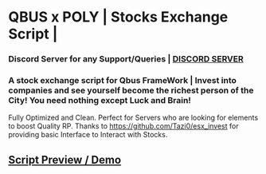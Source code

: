 # QBUS x POLY | Stocks Exchange Script | 

### Discord Server for any Support/Queries | [DISCORD SERVER](https://discord.gg/EtCTkbAXxr)
### A stock exchange script for Qbus FrameWork | Invest into companies and see yourself become the richest person of the City! You need nothing except Luck and Brain!

Fully Optimized and Clean. Perfect for Servers who are looking for elements to boost Quality RP. 
Thanks to https://github.com/Tazi0/esx_invest for providing basic Interface to Interact with Stocks. 

## [Script Preview / Demo](https://www.youtube.com/watch?v=z6kGsspxL00)

